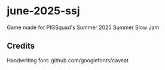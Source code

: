 # june-2025-ssj
Game made for PIGSquad's Summer 2025 Summer Slow Jam


## Credits
Handwriting font: github.com/googlefonts/caveat
